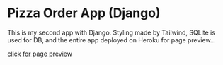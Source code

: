 # Pizza Order App (Django)

This is my second app with Django. Styling made by Tailwind, SQLite is used for DB, and the entire app deployed on Heroku for page preview...

[click for page preview](https://mas-pizza-app.vercel.app/)
